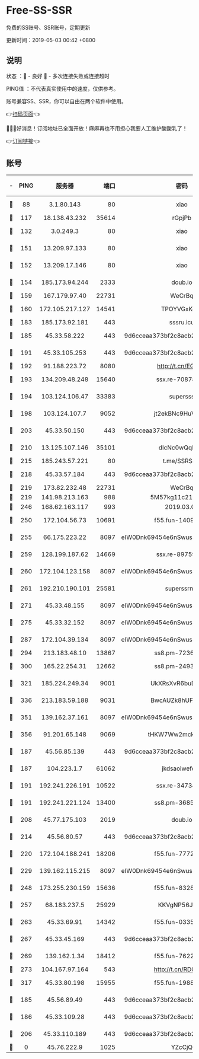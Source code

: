 # Free-SS-SSR

免费的SS账号、SSR账号，定期更新

更新时间：2019-05-03 00:42 +0800

## 说明

状态     ：🙂 - 良好 🙁 - 多次连接失败或连接超时

PING值   ：不代表真实使用中的速度，仅供参考。

账号兼容SS、SSR，你可以自由在两个软件中使用。

👉[扫码页面](https://liesauer.github.io/Free-SS-SSR/)👈

🎉🎉🎉好消息！订阅地址已全面开放！麻麻再也不用担心我要人工维护酸酸乳了！

👉[订阅链接](https://www.liesauer.net/yogurt/subscribe?ACCESS_TOKEN=DAYxR3mMaZAsaqUb)👈

## 账号

|-|PING|服务器|端口|密码|加密方式|区域|
|:----:|:----:|:-----:|-----:|:----:|:----:|:----:|
|🙂|88|3.1.80.143|80|xiao|aes-128-ctr|SG|
|🙂|117|18.138.43.232|35614|rGpjPb|rc4-md5|SG|
|🙂|132|3.0.249.3|80|xiao|aes-128-ctr|SG|
|🙂|151|13.209.97.133|80|xiao|aes-128-ctr|KR|
|🙂|152|13.209.17.146|80|xiao|aes-128-ctr|KR|
|🙂|154|185.173.94.244|2333|doub.io|aes-128-ctr|RU|
|🙂|159|167.179.97.40|22731|WeCrBq|rc4-md5|JP|
|🙂|160|172.105.217.127|14541|TPOYVGxKglpi|aes-256-cfb|JP|
|🙂|183|185.173.92.181|443|sssru.icu|rc4-md5|RU|
|🙂|185|45.33.58.222|443|9d6cceaa373bf2c8acb22e60b6a58be6|aes-256-cfb|US|
|🙂|191|45.33.105.253|443|9d6cceaa373bf2c8acb22e60b6a58be6|aes-256-cfb|US|
|🙂|192|91.188.223.72|8080|http://t.cn/EGJIyrl|rc4-md5|RU|
|🙂|193|134.209.48.248|15640|ssx.re-70878425|aes-256-cfb|US|
|🙂|194|103.124.106.47|33383|supersss|aes-256-cfb|US|
|🙂|198|103.124.107.7|9052|jt2ekBNc9HuVtm2a|aes-256-cfb|US|
|🙂|203|45.33.50.150|443|9d6cceaa373bf2c8acb22e60b6a58be6|aes-256-cfb|US|
|🙂|210|13.125.107.146|35101|dIcNc0wQqMzU|aes-256-cfb|KR|
|🙂|215|185.243.57.221|80|t.me/SSRSUB|rc4-md5|US|
|🙂|218|45.33.57.184|443|9d6cceaa373bf2c8acb22e60b6a58be6|aes-256-cfb|US|
|🙂|219|173.82.232.48|22731|WeCrBq|rc4-md5|US|
|🙂|219|141.98.213.163|988|5M57kg11c214qDmK|chacha20|KR|
|🙂|246|168.62.163.117|993|2019.03.07|rc4-md5|US|
|🙂|250|172.104.56.73|10691|f55.fun-14099948|aes-256-cfb|SG|
|🙂|255|66.175.223.22|8097|eIW0Dnk69454e6nSwuspv9DmS201tQ0D|aes-256-cfb|US|
|🙂|259|128.199.187.62|14669|ssx.re-89759898|aes-256-cfb|SG|
|🙂|260|172.104.123.158|8097|eIW0Dnk69454e6nSwuspv9DmS201tQ0D|aes-256-cfb|JP|
|🙂|261|192.210.190.101|25581|superssrnet|aes-256-cfb|US|
|🙂|271|45.33.48.155|8097|eIW0Dnk69454e6nSwuspv9DmS201tQ0D|aes-256-cfb|US|
|🙂|275|45.33.32.152|8097|eIW0Dnk69454e6nSwuspv9DmS201tQ0D|aes-256-cfb|US|
|🙂|287|172.104.39.134|8097|eIW0Dnk69454e6nSwuspv9DmS201tQ0D|aes-256-cfb|SG|
|🙂|294|213.183.48.10|13867|ss8.pm-72362652|rc4-md5|RU|
|🙂|300|165.22.254.31|12662|ss8.pm-24934298|aes-256-cfb|SG|
|🙂|321|185.224.249.34|9001|UkXRsXvR6buDMG2Y|aes-256-cfb|RU|
|🙂|336|213.183.59.188|9031|BwcAUZk8hUFAkDGN|aes-256-cfb|NL|
|🙂|351|139.162.37.161|8097|eIW0Dnk69454e6nSwuspv9DmS201tQ0D|aes-256-cfb|SG|
|🙂|356|91.201.65.148|9069|tHKW7Ww2mck9CHQG|aes-256-cfb|IT|
|🙂|187|45.56.85.139|443|9d6cceaa373bf2c8acb22e60b6a58be6|aes-256-cfb|US|
|🙂|187|104.223.1.7|61062|jkdsaoiwefdsa|aes-256-cfb|US|
|🙂|191|192.241.226.191|10522|ssx.re-34734043|aes-256-cfb|US|
|🙂|191|192.241.221.124|13400|ss8.pm-36858773|aes-256-cfb|US|
|🙂|208|45.77.175.103|2019|doub.io|aes-128-ctr|SG|
|🙂|214|45.56.80.57|443|9d6cceaa373bf2c8acb22e60b6a58be6|aes-256-cfb|US|
|🙂|220|172.104.188.241|18206|f55.fun-77724567|aes-256-cfb|SG|
|🙂|229|139.162.115.215|8097|eIW0Dnk69454e6nSwuspv9DmS201tQ0D|aes-256-cfb|JP|
|🙂|248|173.255.230.159|15636|f55.fun-83286338|aes-256-cfb|US|
|🙂|257|68.183.237.5|25929|KKVgNP56JeYW|aes-256-cfb|SG|
|🙂|263|45.33.69.91|14342|f55.fun-03357689|aes-256-cfb|US|
|🙂|267|45.33.45.169|443|9d6cceaa373bf2c8acb22e60b6a58be6|aes-256-cfb|US|
|🙂|269|139.162.1.34|18412|f55.fun-76221850|aes-256-cfb|SG|
|🙂|273|104.167.97.164|543|http://t.cn/RD0D7sx|rc4-md5|CA|
|🙂|317|45.33.80.198|15955|f55.fun-19883700|aes-256-cfb|US|
|🙁|185|45.56.89.49|443|9d6cceaa373bf2c8acb22e60b6a58be6|aes-256-cfb|US|
|🙁|186|45.33.109.28|443|9d6cceaa373bf2c8acb22e60b6a58be6|aes-256-cfb|US|
|🙁|206|45.33.110.189|443|9d6cceaa373bf2c8acb22e60b6a58be6|aes-256-cfb|US|
|🙁|0|45.76.222.9|1025|YZcCjQ|rc4-md5|JP|
